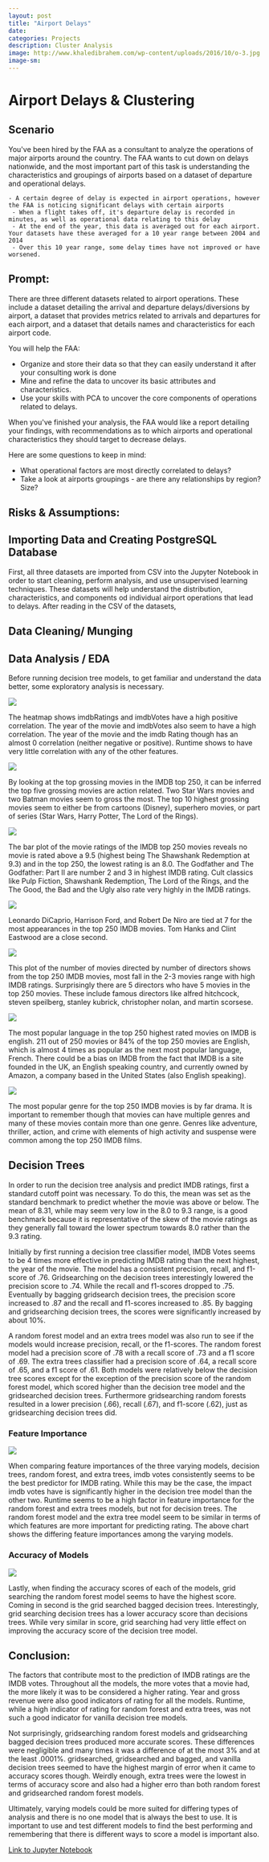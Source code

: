 ```yaml
---
layout: post
title: "Airport Delays"
date: 
categories: Projects
description: Cluster Analysis
image: http://www.khaledibrahem.com/wp-content/uploads/2016/10/o-3.jpg
image-sm:
---
```


# Airport Delays & Clustering

## Scenario

You've been hired by the FAA as a consultant to analyze the operations of major airports around the country. The FAA wants to cut down on delays nationwide, and the most important part of this task is understanding the characteristics and groupings of airports based on a dataset of departure and operational delays.

    - A certain degree of delay is expected in airport operations, however the FAA is noticing significant delays with certain airports
     - When a flight takes off, it's departure delay is recorded in minutes, as well as operational data relating to this delay
     - At the end of the year, this data is averaged out for each airport. Your datasets have these averaged for a 10 year range between 2004 and 2014
     - Over this 10 year range, some delay times have not improved or have worsened.

## Prompt: 

There are three different datasets related to airport operations. These include a dataset detailing the arrival and departure delays/diversions by airport, a dataset that provides metrics related to arrivals and departures for each airport, and a dataset that details names and characteristics for each airport code.

You will help the FAA:

- Organize and store their data so that they can easily understand it after your consulting work is done
- Mine and refine the data to uncover its basic attributes and characteristics.
- Use your skills with PCA to uncover the core components of operations related to delays.

When you've finished your analysis, the FAA would like a report detailing your findings, with recommendations as to which airports and operational characteristics they should target to decrease delays.

Here are some questions to keep in mind:

- What operational factors are most directly correlated to delays?
- Take a look at airports groupings - are there any relationships by region? Size?


## Risks & Assumptions: 


## Importing Data and Creating PostgreSQL Database

First, all three datasets are imported from CSV into the Jupyter Notebook in order to start cleaning, perform analysis, and use unsupervised learning techniques. These datasets will help understand the distribution, characteristics, and components od individual airport operations that lead to delays. After reading in the CSV of the datasets, 

## Data Cleaning/ Munging

## Data Analysis / EDA

Before running decision tree models, to get familiar and understand the data better, some exploratory analysis is necessary. 

<img src='https://github.com/AndrewJeong89/AndrewJeong89.github.io/blob/master/_posts/Images/IMDB%20Rating%20Predictor/heatmap.png?raw=true' >

The heatmap shows imdbRatings and imdbVotes have a high positive correlation. The year of the movie and imdbVotes also seem to have a high correlation. The year of the movie and the imdb Rating though has an almost 0 correlation (neither negative or positive). Runtime shows to have very little correlation with any of the other features.

<img src='https://github.com/AndrewJeong89/AndrewJeong89.github.io/blob/master/_posts/Images/IMDB%20Rating%20Predictor/top_gross_movies.png?raw=true' >

By looking at the top grossing movies in the IMDB top 250, it can be inferred the top five grossing movies are action related. Two Star Wars movies and two Batman movies seem to gross the most. The top 10 highest grossing movies seem to either be from cartoons (Disney), superhero movies, or part of series (Star Wars, Harry Potter, The Lord of the Rings). 

<img src='https://github.com/AndrewJeong89/AndrewJeong89.github.io/blob/master/_posts/Images/IMDB%20Rating%20Predictor/movie_rating.png?raw=true' >

The bar plot of the movie ratings of the IMDB top 250 movies reveals no movie is rated above a 9.5 (highest being The Shawshank Redemption at 9.3) and in the top 250, the lowest rating is an 8.0. The Godfather and The Godfather: Part II are number 2 and 3 in highest IMDB rating. Cult classics like Pulp Fiction, Shawshank Redemption, The Lord of the Rings, and the The Good, the Bad and the Ugly also rate very highly in the IMDB ratings.

<img src='https://github.com/AndrewJeong89/AndrewJeong89.github.io/blob/master/_posts/Images/IMDB%20Rating%20Predictor/Screen%20Shot%202017-04-06%20at%201.28.41%20PM.png?raw=true' >

Leonardo DiCaprio, Harrison Ford, and Robert De Niro are tied at 7 for the most appearances in the top 250 IMDB movies. Tom Hanks and Clint Eastwood are a close second. 

<img src='https://github.com/AndrewJeong89/AndrewJeong89.github.io/blob/master/_posts/Images/IMDB%20Rating%20Predictor/movie_per_director.png?raw=true' >

This plot of the number of movies directed by number of directors shows from the top 250 IMDB movies, most fall in the 2-3 movies range with high IMDB ratings. Surprisingly there are 5 directors who have 5 movies in the top 250 movies. These include famous directors like alfred hitchcock, steven speilberg, stanley kubrick, christopher nolan, and martin scorsese. 

<img src='https://github.com/AndrewJeong89/AndrewJeong89.github.io/blob/master/_posts/Images/IMDB%20Rating%20Predictor/Screen%20Shot%202017-04-06%20at%201.28.55%20PM.png?raw=true' >

The most popular language in the top 250 highest rated movies on IMDB is english. 211 out of 250 movies or 84% of the top 250 movies are English, which is almost 4 times as popular as the next most popular language, French. There could be a bias on IMDB from the fact that IMDB is a site founded in the UK, an English speaking country, and currently owned by Amazon, a company based in the United States (also English speaking).  

<img src='https://github.com/AndrewJeong89/AndrewJeong89.github.io/blob/master/_posts/Images/IMDB%20Rating%20Predictor/genre_popularity.png?raw=true' >

The most popular genre for the top 250 IMDB movies is by far drama. It is important to remember though that movies can have multiple genres and many of these movies contain more than one genre. Genres like adventure, thriller, action, and crime with elements of high activity and suspense were common among the top 250 IMDB films. 


## Decision Trees

In order to run the decision tree analysis and predict IMDB ratings, first a standard cutoff point was necessary. To do this, the mean was set as the standard benchmark to predict whether the movie was above or below. The mean of 8.31, while may seem very low in the 8.0 to 9.3 range, is a good benchmark because it is representative of the skew of the movie ratings as they generally fall toward the lower spectrum towards 8.0 rather than the 9.3 rating.

Initially by first running a decision tree classifier model, IMDB Votes seems to be 4 times more effective in predicting IMDB rating than the next highest, the year of the movie. The model has a consistent precision, recall, and f1-score of .76. Gridsearching on the decision trees interestingly lowered the precision score to .74. While the recall and f1-scores dropped to .75. Eventually by bagging gridsearch decision trees, the precision score increased to .87 and the recall and f1-scores increased to .85. By bagging and gridsearching decision trees, the scores were significantly increased by about 10%. 

A random forest model and an extra trees model was also run to see if the models would increase precision, recall, or the f1-scores. The random forest model had a precision score of .78 with a recall score of .73 and a f1 score of .69. The extra trees classifier had a precision score of .64, a recall score of .65, and a f1 score of .61. Both models were relatively below the decision tree scores except for the exception of the precision score of the random forest model, which scored higher than the decision tree model and the gridsearched decision trees. Furthermore gridsearching random forests resulted in a lower precision (.66), recall (.67), and f1-score (.62), just as gridsearching decision trees did.

### Feature Importance

<img src= 'https://github.com/AndrewJeong89/AndrewJeong89.github.io/blob/master/_posts/Images/IMDB%20Rating%20Predictor/feat_importance_bymodel.png?raw=true'>

When comparing feature importances of the three varying models, decision trees, random forest, and extra trees, imdb votes consistently seems to be the best predictor for IMDB rating. While this may be the case, the impact imdb votes have is significantly higher in the decision tree model than the other two. Runtime seems to be a high factor in feature importance for the random forest and extra trees models, but not for decision trees. The random forest model and the extra tree model seem to be similar in terms of which features are more important for predicting rating. The above chart shows the differing feature importances among the varying models. 

### Accuracy of Models

<img src= 'https://github.com/AndrewJeong89/AndrewJeong89.github.io/blob/master/_posts/Images/IMDB%20Rating%20Predictor/model_score%26error.png?raw=true'>

Lastly, when finding the accuracy scores of each of the models, grid searching the random forest model seems to have the highest score. Coming in second is the grid searched bagged decision trees. Interestingly, grid searching decision trees has a lower accuracy score than decisions trees. While very similar in score, grid searching had very little effect on improving the accuracy score of the decision tree model. 

## Conclusion:

The factors that contribute most to the prediction of IMDB ratings are the IMDB votes. Throughout all the models, the more votes that a movie had, the more likely it was to be considered a higher rating. Year and gross revenue were also good indicators of rating for all the models. Runtime, while a high indicator of rating for random forest and extra trees, was not such a good indicator for vanilla decision tree models. 

Not surprisingly, gridsearching random forest models and gridsearching bagged decision trees produced more accurate scores. These differences were negligible and many times it was a difference of at the most 3% and at the least .0001%. gridsearched, gridsearched and bagged, and vanilla decision trees seemed to have the highest margin of error when it came to accuracy scores though. Weirdly enough, extra trees were the lowest in terms of accuracy score and also had a higher erro than both random forest and gridsearched random forest models.

Ultimately, varying models could be more suited for differing types of analysis and there is no one model that is always the best to use. It is important to use and test different models to find the best performing and remembering that there is different ways to score a model is important also. 


[Link to Jupyter Notebook](https://github.com/AndrewJeong89/GA-DSI/blob/master/projects/projects-weekly/project-07/starter-code/project7-%20Airport%20-%20AJ.ipynb)
